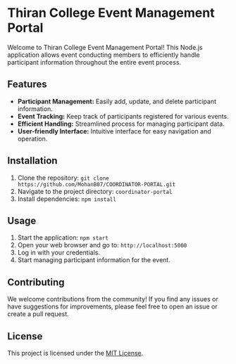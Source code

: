 # Thiran College Event Management Portal

Welcome to Thiran College Event Management Portal! This Node.js application allows event conducting members to efficiently handle participant information throughout the entire event process.

## Features

- **Participant Management:** Easily add, update, and delete participant information.
- **Event Tracking:** Keep track of participants registered for various events.
- **Efficient Handling:** Streamlined process for managing participant data.
- **User-friendly Interface:** Intuitive interface for easy navigation and operation.

## Installation

1. Clone the repository: `git clone https://github.com/MohanB07/COORDINATOR-PORTAL.git`
2. Navigate to the project directory: `coordinator-portal`
3. Install dependencies: `npm install`

## Usage

1. Start the application: `npm start`
2. Open your web browser and go to: `http://localhost:5000`
3. Log in with your credentials.
4. Start managing participant information for the event.

## Contributing

We welcome contributions from the community! If you find any issues or have suggestions for improvements, please feel free to open an issue or create a pull request.

## License

This project is licensed under the [MIT License](LICENSE).

